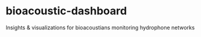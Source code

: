 # bioacoustic-dashboard
Insights &amp; visualizations for bioacoustians monitoring hydrophone networks
